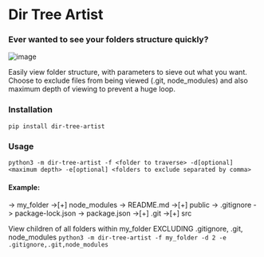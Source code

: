 # Dir Tree Artist

### Ever wanted to see your folders structure quickly?
![image](https://user-images.githubusercontent.com/59089164/148357706-40ed3cad-7564-44da-a520-39c8cbd77409.png)

Easily view folder structure, with parameters to sieve out what you want. Choose to exclude files from being viewed (.git, node_modules) and also maximum depth of viewing to prevent a huge loop.

### Installation
```pip install dir-tree-artist```

### Usage
```python3 -m dir-tree-artist -f <folder to traverse> -d[optional] <maximum depth> -e[optional] <folders to exclude separated by comma>```

#### Example:
-> my_folder
  ->[+] node_modules
  -> README.md
  ->[+] public
  -> .gitignore
  -> package-lock.json
  -> package.json
  ->[+] .git
  ->[+] src

View children of all folders within my_folder EXCLUDING .gitignore, .git, node_modules
```python3 -m dir-tree-artist -f my_folder -d 2 -e .gitignore,.git,node_modules```
